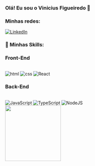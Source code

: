 ### Olá! Eu sou o Vinicius Figueiredo 👋

###  Minhas redes:

[![LinkedIn](https://img.shields.io/badge/LinkedIn-0077B5?style=for-the-badge&logo=linkedin&logoColor=white)](https://www.linkedin.com/in/vinicius-santos-figueiredo-12b7b52b0/)

### 🚀 Minhas Skills:

### Front-End

<div style="display: inline_block"><br/>
  <img aligh="center" alt="html" src="https://img.shields.io/badge/HTML-239120?style=for-the-badge&logo=html5&logoColor=white" />
  <img aligh="center" alt="css" src="https://img.shields.io/badge/CSS-239120?&style=for-the-badge&logo=css3&logoColor=white" />
  <img aligh="center" alt="React" src="https://img.shields.io/badge/React-20232A?style=for-the-badge&logo=react&logoColor=61DAFB" />
</div>

### Back-End
<div style="display: inline_block"><br/>
  <img aligh="center" alt="JavaScript" src="https://img.shields.io/badge/JavaScript-323330?style=for-the-badge&logo=javascript&logoColor=F7DF1E" />
  <img aligh="center" alt="TypeScript" src="https://img.shields.io/badge/TypeScript-007ACC?style=for-the-badge&logo=typescript&logoColor=white" />
  <img aligh="center" alt="NodeJS" src="https://img.shields.io/badge/Node.js-43853D?style=for-the-badge&logo=node.js&logoColor=white" />
</div>



<div>
  <a href="https://github.com/ViniiD3v">
  <img height="180cm" src="https://github-readme-stats.vercel.app/api?username=ViniiD3v&show_icons=true&theme=dark">
</div>
